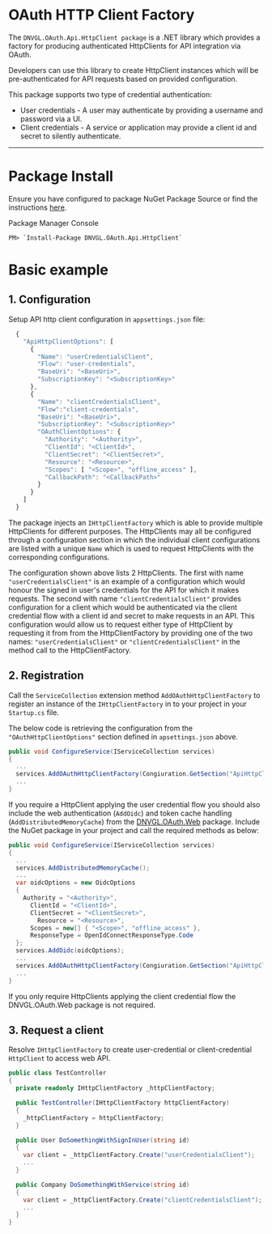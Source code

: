 # OAuth HTTP Client Factory
The `DNVGL.OAuth.Api.HttpClient package` is a .NET library which provides a factory for producing authenticated HttpClients for API integration via OAuth.

Developers can use this library to create HttpClient instances which will be pre-authenticated for API requests based on provided configuration.

This package supports two type of credential authentication:
- User credentials - A user may authenticate by providing a username and password via a UI. 
- Client credentials - A service or application may provide a client id and secret to silently authenticate.

---
# Package Install

Ensure you have configured to package NuGet Package Source or find the instructions [here](~/articles/PackageInstall.md).

Package Manager Console
```
PM> `Install-Package DNVGL.OAuth.Api.HttpClient`
```

# Basic example

## 1. Configuration
Setup API http client configuration in `appsettings.json` file:

```js
  {
    "ApiHttpClientOptions": [
      {
        "Name": "userCredentialsClient",
        "Flow": "user-credentials",
        "BaseUri": "<BaseUri>",
        "SubscriptionKey": "<SubscriptionKey>"
      },
      {
        "Name": "clientCredentialsClient",
        "Flow":"client-credentials",
        "BaseUri": "<BaseUri>",
        "SubscriptionKey": "<SubscriptionKey>"
        "OAuthClientOptions": {
          "Authority": "<Authority>",
          "ClientId": "<ClientId>",
          "ClientSecret": "<ClientSecret>",
          "Resource": "<Resource>",
          "Scopes": [ "<Scope>", "offline_access" ],
          "CallbackPath": "<CallbackPath>"
        }
      }
    ]
  }

```

The package injects an `IHttpClientFactory` which is able to provide multiple HttpClients for different purposes.  The HttpClients may all be configured through a configuration section in which the individual client configurations are listed with a unique `Name` which is used to request HttpClients with the corresponding configurations.

The configuration shown above lists 2 HttpClients.  The first with name `"userCredentialsClient"` is an example of a configuration which would honour the signed in user's credentials for the API for which it makes requests.  The second with name `"clientCredentialsClient"` provides configuration for a client which would be authenticated via the client credential flow with a client id and secret to make requests in an API.  This configuration would allow us to request either type of HttpClient by requesting it from from the HttpClientFactory by providing one of the two names: `"userCredentialsClient"` or `"clientCredentialsClient"` in the method call to the HttpClientFactory.

## 2. Registration
Call the `ServiceCollection` extension method `AddOAuthHttpClientFactory` to register an instance of the `IHttpClientFactory` in to your project in your `Startup.cs` file.

The below code is retrieving the configuration from the `"OAuthHttpClientOptions"` section defined in `apsettings.json` above.

```cs
public void ConfigureService(IServiceCollection services)
{
  ...
  services.AddOAuthHttpClientFactory(Congiuration.GetSection("ApiHttpClientOptions").Get<IEnumerable<OAuthHttpClientOptions>>());
  ...
}
```

If you require a HttpClient applying the user credential flow you should also include the web authentication (`AddOidc`) and token cache handling (`AddDistributedMemoryCache`) from the [DNVGL.OAuth.Web](~/articles/DNVGL.OAuth.Web.md) package.  Include the NuGet package in your project and call the required methods as below:

```cs
public void ConfigureService(IServiceCollection services)
{
  ...
  services.AddDistributedMemoryCache();
  ...
  var oidcOptions = new OidcOptions
  {
    Authority = "<Authority>",
	  ClientId = "<ClientId>",
	  ClientSecret = "<ClientSecret>",
		Resource = "<Resource>",
	  Scopes = new[] { "<Scope>", "offline_access" },
	  ResponseType = OpenIdConnectResponseType.Code
  };
  services.AddOidc(oidcOptions);
  ...
  services.AddOAuthHttpClientFactory(Congiuration.GetSection("ApiHttpClientOptions").Get<IEnumerable<OAuthHttpClientOptions>>());
  ...
}
```

If you only require HttpClients applying the client credential flow the DNVGL.OAuth.Web package is not required.

## 3. Request a client
Resolve `IHttpClientFactory` to create user-credential or client-credential `HttpClient` to access web API. 
```cs
public class TestController
{
  private readonly IHttpClientFactory _httpClientFactory;

  public TestController(IHttpClientFactory httpClientFactory)
  {
    _httpClientFactory = httpClientFactory;
  }

  public User DoSomethingWithSignInUser(string id)
  {
    var client = _httpClientFactory.Create("userCredentialsClient");
    ...
  }

  public Company DoSomethingWithService(string id)
  {
    var client = _httpClientFactory.Create("clientCredentialsClient");
    ...
  }
}
```